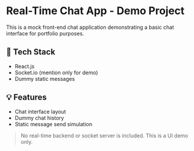 # Real-Time Chat App - Demo Project

This is a mock front-end chat application demonstrating a basic chat interface for portfolio purposes.

## 🔧 Tech Stack
- React.js
- Socket.io (mention only for demo)
- Dummy static messages

## 💡 Features
- Chat interface layout
- Dummy chat history
- Static message send simulation

> No real-time backend or socket server is included. This is a UI demo only.
